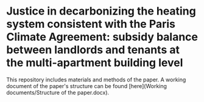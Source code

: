 # Justice in decarbonizing the heating system consistent with the Paris Climate Agreement: subsidy balance between landlords and tenants at the multi-apartment building level
This repository includes materials and methods of the paper. A working document of the paper's structure can be found [here](Working documents/Structure of the paper.docx).

